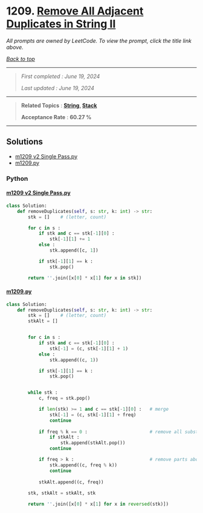 # 1209. [Remove All Adjacent Duplicates in String II](<https://leetcode.com/problems/remove-all-adjacent-duplicates-in-string-ii>)

*All prompts are owned by LeetCode. To view the prompt, click the title link above.*

*[Back to top](<../README.md>)*

------

> *First completed : June 19, 2024*
>
> *Last updated : June 19, 2024*

------

> **Related Topics** : **[String](<by_topic/String.md>), [Stack](<by_topic/Stack.md>)**
>
> **Acceptance Rate** : **60.27 %**

------

## Solutions

- [m1209 v2 Single Pass.py](<../my-submissions/m1209 v2 Single Pass.py>)
- [m1209.py](<../my-submissions/m1209.py>)
### Python
#### [m1209 v2 Single Pass.py](<../my-submissions/m1209 v2 Single Pass.py>)
```Python
class Solution:
    def removeDuplicates(self, s: str, k: int) -> str:
        stk = []    # (letter, count)

        for c in s :
            if stk and c == stk[-1][0] :
                stk[-1][1] += 1
            else :
                stk.append([c, 1])

            if stk[-1][1] == k :
                stk.pop()

        return ''.join([x[0] * x[1] for x in stk])

```

#### [m1209.py](<../my-submissions/m1209.py>)
```Python
class Solution:
    def removeDuplicates(self, s: str, k: int) -> str:
        stk = []    # (letter, count)
        stkAlt = []


        for c in s :
            if stk and c == stk[-1][0] :
                stk[-1] = (c, stk[-1][1] + 1)
            else :
                stk.append((c, 1))

            if stk[-1][1] == k :
                stk.pop()


        while stk :
            c, freq = stk.pop()

            if len(stk) >= 1 and c == stk[-1][0] :   # merge
                stk[-1] = (c, stk[-1][1] + freq)
                continue
            
            if freq % k == 0 :                       # remove all substrs
                if stkAlt :
                    stk.append(stkAlt.pop())
                continue

            if freq > k :                            # remove parts above
                stk.append((c, freq % k))
                continue
            
            stkAlt.append((c, freq))
            
        stk, stkAlt = stkAlt, stk

        return ''.join([x[0] * x[1] for x in reversed(stk)])

```

